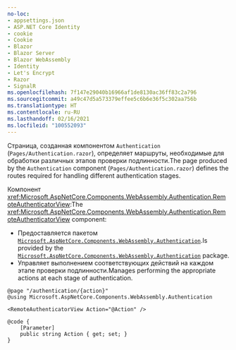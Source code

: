 ```yaml
---
no-loc:
- appsettings.json
- ASP.NET Core Identity
- cookie
- Cookie
- Blazor
- Blazor Server
- Blazor WebAssembly
- Identity
- Let's Encrypt
- Razor
- SignalR
ms.openlocfilehash: 7f147e29040b16966af1de8130ac36ff83c2a796
ms.sourcegitcommit: a49c47d5a573379effee5c6b6e36f5c302aa756b
ms.translationtype: HT
ms.contentlocale: ru-RU
ms.lasthandoff: 02/16/2021
ms.locfileid: "100552093"
---
```

<span data-ttu-id="df05b-101">Страница, созданная компонентом `Authentication` (`Pages/Authentication.razor`), определяет маршруты, необходимые для обработки различных этапов проверки подлинности.</span><span class="sxs-lookup"><span data-stu-id="df05b-101">The page produced by the `Authentication` component (`Pages/Authentication.razor`) defines the routes required for handling different authentication stages.</span></span>

<span data-ttu-id="df05b-102">Компонент <xref:Microsoft.AspNetCore.Components.WebAssembly.Authentication.RemoteAuthenticatorView>:</span><span class="sxs-lookup"><span data-stu-id="df05b-102">The <xref:Microsoft.AspNetCore.Components.WebAssembly.Authentication.RemoteAuthenticatorView> component:</span></span>

* <span data-ttu-id="df05b-103">Предоставляется пакетом [`Microsoft.AspNetCore.Components.WebAssembly.Authentication`](https://www.nuget.org/packages/Microsoft.AspNetCore.Components.WebAssembly.Authentication/).</span><span class="sxs-lookup"><span data-stu-id="df05b-103">Is provided by the [`Microsoft.AspNetCore.Components.WebAssembly.Authentication`](https://www.nuget.org/packages/Microsoft.AspNetCore.Components.WebAssembly.Authentication/) package.</span></span>
* <span data-ttu-id="df05b-104">Управляет выполнением соответствующих действий на каждом этапе проверки подлинности.</span><span class="sxs-lookup"><span data-stu-id="df05b-104">Manages performing the appropriate actions at each stage of authentication.</span></span>

```razor
@page "/authentication/{action}"
@using Microsoft.AspNetCore.Components.WebAssembly.Authentication

<RemoteAuthenticatorView Action="@Action" />

@code {
    [Parameter]
    public string Action { get; set; }
}
```
